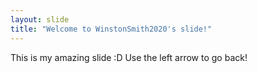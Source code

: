 ```yaml
---
layout: slide
title: "Welcome to WinstonSmith2020's slide!"
---
```

This is my amazing slide :D
Use the left arrow to go back!
